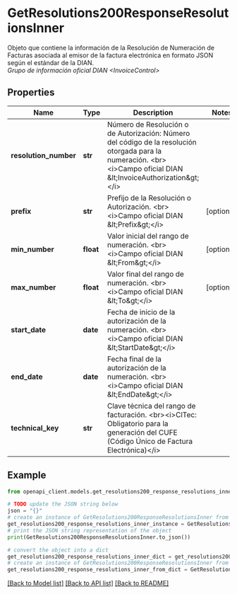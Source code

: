# GetResolutions200ResponseResolutionsInner

Objeto que contiene la información de la Resolución de Numeración de Facturas asociada al emisor de la factura electrónica en formato JSON según el estándar de la DIAN. <br><i>Grupo de información oficial DIAN &lt;InvoiceControl&gt;</i>

## Properties

Name | Type | Description | Notes
------------ | ------------- | ------------- | -------------
**resolution_number** | **str** | Número de Resolución o de Autorización: Número del código de la resolución otorgada para la numeración. &lt;br&gt;&lt;i&gt;Campo oficial DIAN &amp;lt;InvoiceAuthorization&amp;gt;&lt;/i&gt; | 
**prefix** | **str** | Prefijo de la Resolución o Autorización. &lt;br&gt;&lt;i&gt;Campo oficial DIAN &amp;lt;Prefix&amp;gt;&lt;/i&gt; | [optional] 
**min_number** | **float** | Valor inicial del rango de numeración. &lt;br&gt;&lt;i&gt;Campo oficial DIAN &amp;lt;From&amp;gt;&lt;/i&gt; | [optional] 
**max_number** | **float** | Valor final del rango de numeración. &lt;br&gt;&lt;i&gt;Campo oficial DIAN &amp;lt;To&amp;gt;&lt;/i&gt; | [optional] 
**start_date** | **date** | Fecha de inicio de la autorización de la numeración. &lt;br&gt;&lt;i&gt;Campo oficial DIAN &amp;lt;StartDate&amp;gt;&lt;/i&gt; | 
**end_date** | **date** | Fecha final de la autorización de la numeración. &lt;br&gt;&lt;i&gt;Campo oficial DIAN &amp;lt;EndDate&amp;gt;&lt;/i&gt; | 
**technical_key** | **str** | Clave técnica del rango de facturación. &lt;br&gt;&lt;i&gt;ClTec: Obligatorio para la generación del CUFE (Código Único de Factura Electrónica)&lt;/i&gt; | 

## Example

```python
from openapi_client.models.get_resolutions200_response_resolutions_inner import GetResolutions200ResponseResolutionsInner

# TODO update the JSON string below
json = "{}"
# create an instance of GetResolutions200ResponseResolutionsInner from a JSON string
get_resolutions200_response_resolutions_inner_instance = GetResolutions200ResponseResolutionsInner.from_json(json)
# print the JSON string representation of the object
print(GetResolutions200ResponseResolutionsInner.to_json())

# convert the object into a dict
get_resolutions200_response_resolutions_inner_dict = get_resolutions200_response_resolutions_inner_instance.to_dict()
# create an instance of GetResolutions200ResponseResolutionsInner from a dict
get_resolutions200_response_resolutions_inner_from_dict = GetResolutions200ResponseResolutionsInner.from_dict(get_resolutions200_response_resolutions_inner_dict)
```
[[Back to Model list]](../README.md#documentation-for-models) [[Back to API list]](../README.md#documentation-for-api-endpoints) [[Back to README]](../README.md)


